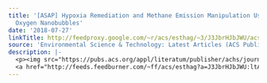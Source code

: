 ```yaml
---
title: '[ASAP] Hypoxia Remediation and Methane Emission Manipulation Using Surface
  Oxygen Nanobubbles'
date: '2018-07-27'
linkTitle: http://feedproxy.google.com/~r/acs/esthag/~3/J3JbrHJbJWU/acs.est.8b02320
source: 'Environmental Science & Technology: Latest Articles (ACS Publications)'
description: |-
  <p><img src="https://pubs.acs.org/appl/literatum/publisher/achs/journals/content/esthag/0/esthag.ahead-of-print/acs.est.8b02320/20180727/images/medium/es-2018-023203_0005.gif" alt="TOC Graphic"/></p><div><cite>Environmental Science & Technology</cite></div><div>DOI: 10.1021/acs.est.8b02320</div><div class="feedflare">
  <a href="http://feeds.feedburner.com/~ff/acs/esthag?a=J3JbrHJbJWU:ltAO4OGpsWM:yIl2AUoC8zA"><img src="http://feeds.feedburner.com/~ff/acs/esthag?d=yIl2AUoC8zA" border="0"></img></a>
---
```

